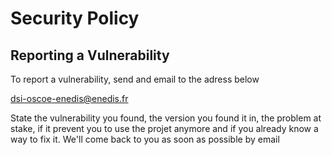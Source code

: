 # Security Policy

## Reporting a Vulnerability

To report a vulnerability, send and email to the adress below

  dsi-oscoe-enedis@enedis.fr

State the vulnerability you found, the version you found it in, the problem at stake, if it prevent you to use the projet anymore and if you already know a way to fix it.
We'll come back to you as soon as possible by email 
